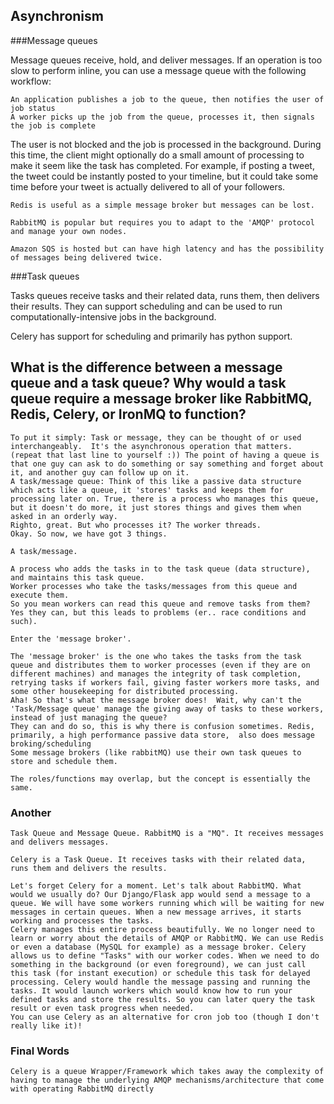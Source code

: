 ## Asynchronism

###Message queues

Message queues receive, hold, and deliver messages. If an operation is too slow to perform inline, you can use a message queue with the following workflow:

    An application publishes a job to the queue, then notifies the user of job status
    A worker picks up the job from the queue, processes it, then signals the job is complete


The user is not blocked and the job is processed in the background. During this time, the client might optionally do a small amount of processing to make it seem like the task has completed. For example, if posting a tweet, the tweet could be instantly posted to your timeline, but it could take some time before your tweet is actually delivered to all of your followers.

    Redis is useful as a simple message broker but messages can be lost.

    RabbitMQ is popular but requires you to adapt to the 'AMQP' protocol and manage your own nodes.

    Amazon SQS is hosted but can have high latency and has the possibility of messages being delivered twice.
    
###Task queues

Tasks queues receive tasks and their related data, runs them, then delivers their results. They can support scheduling and can be used to run computationally-intensive jobs in the background.

Celery has support for scheduling and primarily has python support.

## What is the difference between a message queue and a task queue? Why would a task queue require a message broker like RabbitMQ, Redis, Celery, or IronMQ to function?
    To put it simply: Task or message, they can be thought of or used interchangeably.  It's the asynchronous operation that matters. (repeat that last line to yourself :)) The point of having a queue is that one guy can ask to do something or say something and forget about it, and another guy can follow up on it.
    A task/message queue: Think of this like a passive data structure which acts like a queue, it 'stores' tasks and keeps them for processing later on. True, there is a process who manages this queue, but it doesn't do more, it just stores things and gives them when asked in an orderly way.
    Righto, great. But who processes it? The worker threads.
    Okay. So now, we have got 3 things.

    A task/message.

    A process who adds the tasks in to the task queue (data structure), and maintains this task queue.
    Worker processes who take the tasks/messages from this queue and execute them.
    So you mean workers can read this queue and remove tasks from them? Yes they can, but this leads to problems (er.. race conditions and such).

    Enter the 'message broker'.

    The 'message broker' is the one who takes the tasks from the task queue and distributes them to worker processes (even if they are on different machines) and manages the integrity of task completion, retrying tasks if workers fail, giving faster workers more tasks, and some other housekeeping for distributed processing.
    Aha! So that's what the message broker does!  Wait, why can't the 'Task/Message queue' manage the giving away of tasks to these workers, instead of just managing the queue?
    They can and do so, this is why there is confusion sometimes. Redis, primarily, a high performance passive data store,  also does message broking/scheduling
    Some message brokers (like rabbitMQ) use their own task queues to store and schedule them.
    
    The roles/functions may overlap, but the concept is essentially the same. 
    
### Another 
    Task Queue and Message Queue. RabbitMQ is a "MQ". It receives messages and delivers messages.

    Celery is a Task Queue. It receives tasks with their related data, runs them and delivers the results.

    Let's forget Celery for a moment. Let's talk about RabbitMQ. What would we usually do? Our Django/Flask app would send a message to a queue. We will have some workers running which will be waiting for new messages in certain queues. When a new message arrives, it starts working and processes the tasks.
    Celery manages this entire process beautifully. We no longer need to learn or worry about the details of AMQP or RabbitMQ. We can use Redis or even a database (MySQL for example) as a message broker. Celery allows us to define "Tasks" with our worker codes. When we need to do something in the background (or even foreground), we can just call this task (for instant execution) or schedule this task for delayed processing. Celery would handle the message passing and running the tasks. It would launch workers which would know how to run your defined tasks and store the results. So you can later query the task result or even task progress when needed.
    You can use Celery as an alternative for cron job too (though I don't really like it)!
    
    
### Final Words

    Celery is a queue Wrapper/Framework which takes away the complexity of having to manage the underlying AMQP mechanisms/architecture that come with operating RabbitMQ directly